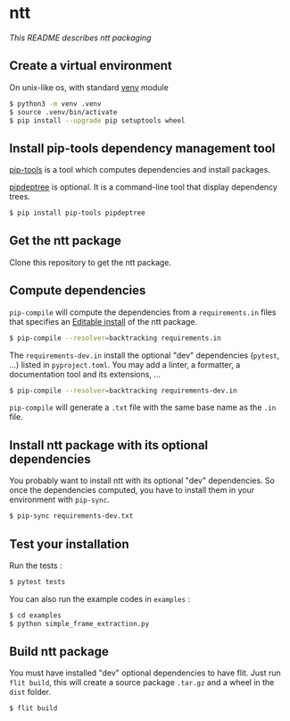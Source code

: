 # ntt

*This README describes ntt packaging*

## Create a virtual environment

On unix-like os, with standard [venv](https://docs.python.org/3.10/library/venv.html) module

```bash
$ python3 -m venv .venv
$ source .venv/bin/activate
$ pip install --upgrade pip setuptools wheel
```

## Install pip-tools dependency management tool

[pip-tools](https://pypi.org/project/pip-tools/) is a tool which computes
dependencies and install packages.

[pipdeptree](https://github.com/tox-dev/pipdeptree) is optional. It is a
command-line tool that display dependency trees.

```bash
$ pip install pip-tools pipdeptree
```

## Get the ntt package

Clone this repository to get the ntt package.

## Compute dependencies

`pip-compile` will compute the dependencies from a `requirements.in` files that
specifies an [Editable install](https://pip.pypa.io/en/stable/topics/local-project-installs/#editable-installs)
of the ntt package.

```bash
$ pip-compile --resolver=backtracking requirements.in
```

The `requirements-dev.in` install the optional "dev" dependencies (`pytest`,
...) listed in `pyproject.toml`. You may add a linter, a formatter, a
documentation tool and its extensions, ...

```bash
$ pip-compile --resolver=backtracking requirements-dev.in
```

`pip-compile` will generate a `.txt` file with the same base name as the `.in`
file.

## Install ntt package with its optional dependencies

You probably want to install ntt with its optional "dev" dependencies. So once
the dependencies computed, you have to install them in your environment with
`pip-sync`.

```bash
$ pip-sync requirements-dev.txt
```

## Test your installation

Run the tests :

```bash
$ pytest tests
```

You can also run the example codes in `examples` :

```bash
$ cd examples
$ python simple_frame_extraction.py
```

## Build ntt package

You must have installed "dev" optional dependencies to have flit. Just run
`flit build`, this will create a source package ``.tar.gz`` and a wheel in the
``dist`` folder.

```bash
$ flit build
```


